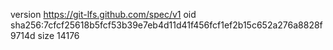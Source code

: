 version https://git-lfs.github.com/spec/v1
oid sha256:7cfcf25618b5fcf53b39e7eb4d11d41f456fcf1ef2b15c652a276a8828f9714d
size 14176
